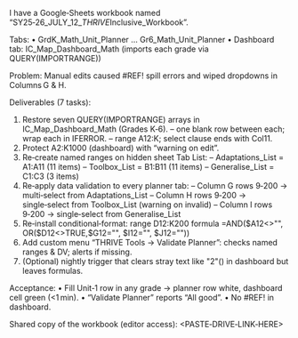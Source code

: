 I have a Google‑Sheets workbook named “SY25‑26_JULY_12_*THRIVE*Inclusive_Workbook”.

Tabs:
  • GrdK_Math_Unit_Planner … Gr6_Math_Unit_Planner
  • Dashboard tab: IC_Map_Dashboard_Math (imports each grade via QUERY(IMPORTRANGE))

Problem:
  Manual edits caused #REF! spill errors and wiped dropdowns in Columns G & H.

Deliverables (7 tasks):
1. Restore seven QUERY(IMPORTRANGE) arrays in IC_Map_Dashboard_Math (Grades K‑6).
   – one blank row between each; wrap each in IFERROR.
   – range A12:K; select clause ends with Col11.
2. Protect A2:K1000 (dashboard) with “warning on edit”.
3. Re‑create named ranges on hidden sheet Tab List:
   – Adaptations_List = A1:A11 (11 items)
   – Toolbox_List = B1:B11 (11 items)
   – Generalise_List = C1:C3 (3 items)
4. Re‑apply data validation to every planner tab:
   – Column G rows 9‑200 → multi‑select from Adaptations_List
   – Column H rows 9‑200 → single‑select from Toolbox_List (warning on invalid)
   – Column I rows 9‑200 → single‑select from Generalise_List
5. Re‑install conditional‑format: range D12:K200
   formula =AND($A12<>"", OR($D12<>TRUE,$G12="", $I12="", $J12=""))
6. Add custom menu “THRIVE Tools → Validate Planner”:
   checks named ranges & DV; alerts if missing.
7. (Optional) nightly trigger that clears stray text like "2"() in dashboard but leaves formulas.

Acceptance:
  • Fill Unit‑1 row in any grade → planner row white, dashboard cell green (<1 min).
  • “Validate Planner” reports “All good”.
  • No #REF! in dashboard.

Shared copy of the workbook (editor access): <PASTE‑DRIVE‑LINK‑HERE>
